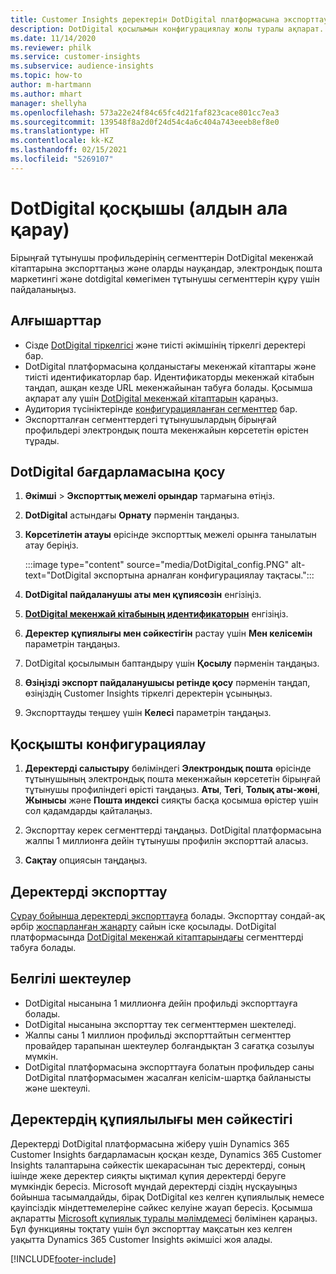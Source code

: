 ```yaml
---
title: Customer Insights деректерін DotDigital платформасына экспорттау
description: DotDigital қосылымын конфигурациялау жолы туралы ақпарат.
ms.date: 11/14/2020
ms.reviewer: philk
ms.service: customer-insights
ms.subservice: audience-insights
ms.topic: how-to
author: m-hartmann
ms.author: mhart
manager: shellyha
ms.openlocfilehash: 573a22e24f84c65fc4d21faf823cace801cc7ea3
ms.sourcegitcommit: 139548f8a2d0f24d54c4a6c404a743eeeb8ef8e0
ms.translationtype: HT
ms.contentlocale: kk-KZ
ms.lasthandoff: 02/15/2021
ms.locfileid: "5269107"
---
```

# <a name="connector-for-dotdigital-preview"></a>DotDigital қосқышы (алдын ала қарау)

Бірыңғай тұтынушы профильдерінің сегменттерін DotDigital мекенжай кітаптарына экспорттаңыз және оларды науқандар, электрондық пошта маркетингі және dotdigital көмегімен тұтынушы сегменттерін құру үшін пайдаланыңыз. 

## <a name="prerequisites"></a>Алғышарттар

-   Сізде [DotDigital тіркелгісі](https://dotdigital.com/) және тиісті әкімшінің тіркелгі деректері бар.
-   DotDigital платформасына қолданыстағы мекенжай кітаптары және тиісті идентификаторлар бар. Идентификаторды мекенжай кітабын таңдап, ашқан кезде URL мекенжайынан табуға болады. Қосымша ақпарат алу үшін [DotDigital мекенжай кітаптарын](https://support.dotdigital.com/hc/articles/212211968-Creating-an-address-book) қараңыз.
-   Аудитория түсініктерінде [конфигурацияланған сегменттер](segments.md) бар.
-   Экспортталған сегменттердегі тұтынушылардың бірыңғай профильдері электрондық пошта мекенжайын көрсететін өрістен тұрады.

## <a name="connect-to-dotdigital"></a>DotDigital бағдарламасына қосу

1. **Әкімші** > **Экспорттық межелі орындар** тармағына өтіңіз.

1. **DotDigital** астындағы **Орнату** пәрменін таңдаңыз.

1. **Көрсетілетін атауы** өрісінде экспорттық межелі орынға танылатын атау беріңіз.

   :::image type="content" source="media/DotDigital_config.PNG" alt-text="DotDigital экспортына арналған конфигурациялау тақтасы.":::

1. **DotDigital пайдаланушы аты мен құпиясөзін** енгізіңіз.

1. **[DotDigital мекенжай кітабының идентификаторын](https://support.dotdigital.com/hc/articles/212211968-Creating-an-address-book)** енгізіңіз.

1. **Деректер құпиялығы мен сәйкестігін** растау үшін **Мен келісемін** параметрін таңдаңыз.

1. DotDigital қосылымын баптандыру үшін **Қосылу** пәрменін таңдаңыз.

1. **Өзіңізді экспорт пайдаланушысы ретінде қосу** пәрменін таңдап, өзіңіздің Customer Insights тіркелгі деректерін ұсыныңыз.

1. Экспорттауды теңшеу үшін **Келесі** параметрін таңдаңыз.

## <a name="configure-the-connector"></a>Қосқышты конфигурациялау

1. **Деректерді салыстыру** бөліміндегі **Электрондық пошта** өрісінде тұтынушының электрондық пошта мекенжайын көрсететін бірыңғай тұтынушы профиліндегі өрісті таңдаңыз. **Аты**, **Тегі**, **Толық аты-жөні**, **Жынысы** және **Пошта индексі** сияқты басқа қосымша өрістер үшін сол қадамдарды қайталаңыз.

1. Экспорттау керек сегменттерді таңдаңыз. DotDigital платформасына жалпы 1 миллионға дейін тұтынушы профилін экспорттай аласыз.

1. **Сақтау** опциясын таңдаңыз.

## <a name="export-the-data"></a>Деректерді экспорттау

[Сұрау бойынша деректерді экспорттауға](export-destinations.md) болады. Экспорттау сондай-ақ әрбір [жоспарланған жаңарту](system.md#schedule-tab) сайын іске қосылады. DotDigital платформасында [DotDigital мекенжай кітаптарындағы](https://support.dotdigital.com/hc/articles/212211968-Creating-an-address-book) сегменттерді табуға болады.

## <a name="known-limitations"></a>Белгілі шектеулер

- DotDigital нысанына 1 миллионға дейін профильді экспорттауға болады.
- DotDigital нысанына экспорттау тек сегменттермен шектеледі.
- Жалпы саны 1 миллион профильді экспорттайтын сегменттер провайдер тарапынан шектеулер болғандықтан 3 сағатқа созылуы мүмкін. 
- DotDigital платформасына экспорттауға болатын профильдер саны DotDigital платформасымен жасалған келісім-шартқа байланысты және шектеулі.

## <a name="data-privacy-and-compliance"></a>Деректердің құпиялылығы мен сәйкестігі

Деректерді DotDigital платформасына жіберу үшін Dynamics 365 Customer Insights бағдарламасын қосқан кезде, Dynamics 365 Customer Insights талаптарына сәйкестік шекарасынан тыс деректерді, соның ішінде жеке деректер сияқты ықтимал құпия деректерді беруге мүмкіндік бересіз. Microsoft мұндай деректерді сіздің нұсқауыңыз бойынша тасымалдайды, бірақ DotDigital кез келген құпиялылық немесе қауіпсіздік міндеттемелеріне сәйкес келуіне жауап бересіз. Қосымша ақпаратты [Microsoft құпиялық туралы мәлімдемесі](https://go.microsoft.com/fwlink/?linkid=396732) бөлімінен қараңыз.
Бұл функцияны тоқтату үшін бұл экспорттау мақсатын кез келген уақытта Dynamics 365 Customer Insights әкімшісі жоя алады.


[!INCLUDE[footer-include](../includes/footer-banner.md)]